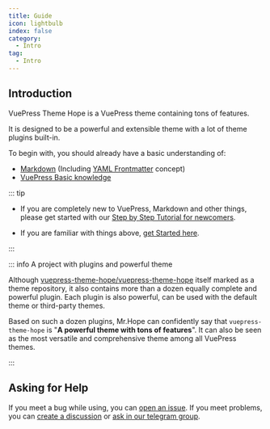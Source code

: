 ```yaml
---
title: Guide
icon: lightbulb
index: false
category:
  - Intro
tag:
  - Intro
---
```


## Introduction

VuePress Theme Hope is a VuePress theme containing tons of features.

It is designed to be a powerful and extensible theme with a lot of theme plugins built-in.

To begin with, you should already have a basic understanding of:

- [Markdown](../cookbook/markdown/README.md) (Including [YAML Frontmatter](../cookbook/vuepress/page.md#frontmatter) concept)
- [VuePress Basic knowledge](../cookbook/vuepress/README.md)

::: tip

- If you are completely new to VuePress, Markdown and other things, please get started with our [Step by Step Tutorial for newcomers](../get-started/README.md).

- If you are familiar with things above, [get Started here](./intro/intro.md).

:::

::: info A project with plugins and powerful theme

Although [vuepress-theme-hope/vuepress-theme-hope](https://github.com/vuepress-theme-hope/vuepress-theme-hope) itself marked as a theme repository, it also contains more than a dozen equally complete and powerful plugin. Each plugin is also powerful, can be used with the default theme or third-party themes.

Based on such a dozen plugins, Mr.Hope can confidently say that `vuepress-theme-hope` is "**A powerful theme with tons of features**". It can also be seen as the most versatile and comprehensive theme among all VuePress themes.

:::

## Asking for Help

If you meet a bug while using, you can [open an issue](https://github.com/vuepress-theme-hope/vuepress-theme-hope/issues). If you meet problems, you can [create a discussion](https://github.com/orgs/vuepress-theme-hope/discussions) or [ask in our telegram group](https://t.me/vuepressthemehope).
